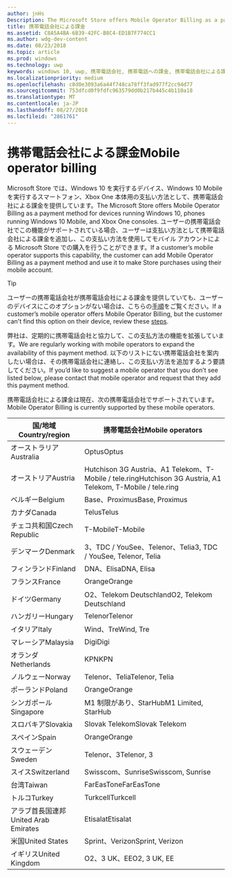 ```yaml
---
author: jnHs
Description: The Microsoft Store offers Mobile Operator Billing as a payment method for mobile operators who support this capability.
title: 携帯電話会社による課金
ms.assetid: C8A5A4BA-6B39-42FC-B8C4-ED1B7F774CC1
ms.author: wdg-dev-content
ms.date: 08/23/2018
ms.topic: article
ms.prod: windows
ms.technology: uwp
keywords: windows 10, uwp, 携帯電話会社, 携帯電話への課金, 携帯電話会社による課金
ms.localizationpriority: medium
ms.openlocfilehash: c8d0e3093a6a44f748ca78ff3fad977f2cc94d77
ms.sourcegitcommit: 753dfcd0f9fdfc963579dd0b217b445c4b110a18
ms.translationtype: MT
ms.contentlocale: ja-JP
ms.lasthandoff: 08/27/2018
ms.locfileid: "2861761"
---
```

# <a name="mobile-operator-billing"></a><span data-ttu-id="f997f-103">携帯電話会社による課金</span><span class="sxs-lookup"><span data-stu-id="f997f-103">Mobile operator billing</span></span>


<span data-ttu-id="f997f-104">Microsoft Store では、Windows 10 を実行するデバイス、Windows 10 Mobile を実行するスマートフォン、Xbox One 本体用の支払い方法として、携帯電話会社による課金を提供しています。</span><span class="sxs-lookup"><span data-stu-id="f997f-104">The Microsoft Store offers Mobile Operator Billing as a payment method for devices running Windows 10, phones running Windows 10 Mobile, and Xbox One consoles.</span></span> <span data-ttu-id="f997f-105">ユーザーの携帯電話会社でこの機能がサポートされている場合、ユーザーは支払い方法として携帯電話会社による課金を追加し、この支払い方法を使用してモバイル アカウントによる Microsoft Store での購入を行うことができます。</span><span class="sxs-lookup"><span data-stu-id="f997f-105">If a customer’s mobile operator supports this capability, the customer can add Mobile Operator Billing as a payment method and use it to make Store purchases using their mobile account.</span></span>

> [!TIP]
>  <span data-ttu-id="f997f-106">ユーザーの携帯電話会社が携帯電話会社による課金を提供していても、ユーザーのデバイスにこのオプションがない場合は、こちらの[手順](http://go.microsoft.com/fwlink/p/?LinkId=523993)をご覧ください。</span><span class="sxs-lookup"><span data-stu-id="f997f-106">If a customer’s mobile operator offers Mobile Operator Billing, but the customer can't find this option on their device, review these [steps](http://go.microsoft.com/fwlink/p/?LinkId=523993).</span></span>

<span data-ttu-id="f997f-107">弊社は、定期的に携帯電話会社と協力して、この支払方法の機能を拡張しています。</span><span class="sxs-lookup"><span data-stu-id="f997f-107">We are regularly working with mobile operators to expand the availability of this payment method.</span></span> <span data-ttu-id="f997f-108">以下のリストにない携帯電話会社を案内したい場合は、その携帯電話会社に連絡し、この支払い方法を追加するよう要請してください。</span><span class="sxs-lookup"><span data-stu-id="f997f-108">If you’d like to suggest a mobile operator that you don’t see listed below, please contact that mobile operator and request that they add this payment method.</span></span>

<span data-ttu-id="f997f-109">携帯電話会社による課金は現在、次の携帯電話会社でサポートされています。</span><span class="sxs-lookup"><span data-stu-id="f997f-109">Mobile Operator Billing is currently supported by these mobile operators.</span></span>

| <span data-ttu-id="f997f-110">国/地域</span><span class="sxs-lookup"><span data-stu-id="f997f-110">Country/region</span></span>  | <span data-ttu-id="f997f-111">携帯電話会社</span><span class="sxs-lookup"><span data-stu-id="f997f-111">Mobile operators</span></span>                 |
|-----------------|----------------------------------|
| <span data-ttu-id="f997f-112">オーストラリア</span><span class="sxs-lookup"><span data-stu-id="f997f-112">Australia</span></span>       | <span data-ttu-id="f997f-113">Optus</span><span class="sxs-lookup"><span data-stu-id="f997f-113">Optus</span></span>                            |
| <span data-ttu-id="f997f-114">オーストリア</span><span class="sxs-lookup"><span data-stu-id="f997f-114">Austria</span></span>         | <span data-ttu-id="f997f-115">Hutchison 3G Austria、A1 Telekom、T-Mobile / tele.ring</span><span class="sxs-lookup"><span data-stu-id="f997f-115">Hutchison 3G Austria, A1 Telekom, T-Mobile / tele.ring</span></span>  |
| <span data-ttu-id="f997f-116">ベルギー</span><span class="sxs-lookup"><span data-stu-id="f997f-116">Belgium</span></span>         | <span data-ttu-id="f997f-117">Base、Proximus</span><span class="sxs-lookup"><span data-stu-id="f997f-117">Base, Proximus</span></span>                   |
| <span data-ttu-id="f997f-118">カナダ</span><span class="sxs-lookup"><span data-stu-id="f997f-118">Canada</span></span>          | <span data-ttu-id="f997f-119">Telus</span><span class="sxs-lookup"><span data-stu-id="f997f-119">Telus</span></span>                            |
| <span data-ttu-id="f997f-120">チェコ共和国</span><span class="sxs-lookup"><span data-stu-id="f997f-120">Czech Republic</span></span>  | <span data-ttu-id="f997f-121">T-Mobile</span><span class="sxs-lookup"><span data-stu-id="f997f-121">T-Mobile</span></span>                         |
| <span data-ttu-id="f997f-122">デンマーク</span><span class="sxs-lookup"><span data-stu-id="f997f-122">Denmark</span></span>         | <span data-ttu-id="f997f-123">3、TDC / YouSee、Telenor、Telia</span><span class="sxs-lookup"><span data-stu-id="f997f-123">3, TDC / YouSee, Telenor, Telia</span></span>  |
| <span data-ttu-id="f997f-124">フィンランド</span><span class="sxs-lookup"><span data-stu-id="f997f-124">Finland</span></span>         | <span data-ttu-id="f997f-125">DNA、Elisa</span><span class="sxs-lookup"><span data-stu-id="f997f-125">DNA, Elisa</span></span>                       |
| <span data-ttu-id="f997f-126">フランス</span><span class="sxs-lookup"><span data-stu-id="f997f-126">France</span></span>          | <span data-ttu-id="f997f-127">Orange</span><span class="sxs-lookup"><span data-stu-id="f997f-127">Orange</span></span>                           |
| <span data-ttu-id="f997f-128">ドイツ</span><span class="sxs-lookup"><span data-stu-id="f997f-128">Germany</span></span>         | <span data-ttu-id="f997f-129">O2、Telekom Deutschland</span><span class="sxs-lookup"><span data-stu-id="f997f-129">O2, Telekom Deutschland</span></span>          |
| <span data-ttu-id="f997f-130">ハンガリー</span><span class="sxs-lookup"><span data-stu-id="f997f-130">Hungary</span></span>         | <span data-ttu-id="f997f-131">Telenor</span><span class="sxs-lookup"><span data-stu-id="f997f-131">Telenor</span></span>                          |
| <span data-ttu-id="f997f-132">イタリア</span><span class="sxs-lookup"><span data-stu-id="f997f-132">Italy</span></span>           | <span data-ttu-id="f997f-133">Wind、Tre</span><span class="sxs-lookup"><span data-stu-id="f997f-133">Wind, Tre</span></span>                        |
| <span data-ttu-id="f997f-134">マレーシア</span><span class="sxs-lookup"><span data-stu-id="f997f-134">Malaysia</span></span>        | <span data-ttu-id="f997f-135">Digi</span><span class="sxs-lookup"><span data-stu-id="f997f-135">Digi</span></span>                             |
| <span data-ttu-id="f997f-136">オランダ</span><span class="sxs-lookup"><span data-stu-id="f997f-136">Netherlands</span></span>     | <span data-ttu-id="f997f-137">KPN</span><span class="sxs-lookup"><span data-stu-id="f997f-137">KPN</span></span>                              |
| <span data-ttu-id="f997f-138">ノルウェー</span><span class="sxs-lookup"><span data-stu-id="f997f-138">Norway</span></span>          | <span data-ttu-id="f997f-139">Telenor、Telia</span><span class="sxs-lookup"><span data-stu-id="f997f-139">Telenor, Telia</span></span>                   |
| <span data-ttu-id="f997f-140">ポーランド</span><span class="sxs-lookup"><span data-stu-id="f997f-140">Poland</span></span>          | <span data-ttu-id="f997f-141">Orange</span><span class="sxs-lookup"><span data-stu-id="f997f-141">Orange</span></span>                           |
| <span data-ttu-id="f997f-142">シンガポール</span><span class="sxs-lookup"><span data-stu-id="f997f-142">Singapore</span></span>       | <span data-ttu-id="f997f-143">M1 制限があり、StarHub</span><span class="sxs-lookup"><span data-stu-id="f997f-143">M1 Limited, StarHub</span></span>              |
| <span data-ttu-id="f997f-144">スロバキア</span><span class="sxs-lookup"><span data-stu-id="f997f-144">Slovakia</span></span>        | <span data-ttu-id="f997f-145">Slovak Telekom</span><span class="sxs-lookup"><span data-stu-id="f997f-145">Slovak Telekom</span></span>                   |
| <span data-ttu-id="f997f-146">スペイン</span><span class="sxs-lookup"><span data-stu-id="f997f-146">Spain</span></span>           | <span data-ttu-id="f997f-147">Orange</span><span class="sxs-lookup"><span data-stu-id="f997f-147">Orange</span></span>                           |
| <span data-ttu-id="f997f-148">スウェーデン</span><span class="sxs-lookup"><span data-stu-id="f997f-148">Sweden</span></span>          | <span data-ttu-id="f997f-149">Telenor、3</span><span class="sxs-lookup"><span data-stu-id="f997f-149">Telenor, 3</span></span>                       |
| <span data-ttu-id="f997f-150">スイス</span><span class="sxs-lookup"><span data-stu-id="f997f-150">Switzerland</span></span>     | <span data-ttu-id="f997f-151">Swisscom、Sunrise</span><span class="sxs-lookup"><span data-stu-id="f997f-151">Swisscom, Sunrise</span></span>                |
| <span data-ttu-id="f997f-152">台湾</span><span class="sxs-lookup"><span data-stu-id="f997f-152">Taiwan</span></span>          | <span data-ttu-id="f997f-153">FarEasTone</span><span class="sxs-lookup"><span data-stu-id="f997f-153">FarEasTone</span></span>                       |
| <span data-ttu-id="f997f-154">トルコ</span><span class="sxs-lookup"><span data-stu-id="f997f-154">Turkey</span></span>          | <span data-ttu-id="f997f-155">Turkcell</span><span class="sxs-lookup"><span data-stu-id="f997f-155">Turkcell</span></span>                         |
| <span data-ttu-id="f997f-156">アラブ首長国連邦</span><span class="sxs-lookup"><span data-stu-id="f997f-156">United Arab Emirates</span></span> | <span data-ttu-id="f997f-157">Etisalat</span><span class="sxs-lookup"><span data-stu-id="f997f-157">Etisalat</span></span>                    |
| <span data-ttu-id="f997f-158">米国</span><span class="sxs-lookup"><span data-stu-id="f997f-158">United States</span></span>   | <span data-ttu-id="f997f-159">Sprint、Verizon</span><span class="sxs-lookup"><span data-stu-id="f997f-159">Sprint, Verizon</span></span>                  |
| <span data-ttu-id="f997f-160">イギリス</span><span class="sxs-lookup"><span data-stu-id="f997f-160">United Kingdom</span></span>  | <span data-ttu-id="f997f-161">O2、3 UK、EE</span><span class="sxs-lookup"><span data-stu-id="f997f-161">O2, 3 UK, EE</span></span>                     |

 



 


 

 




